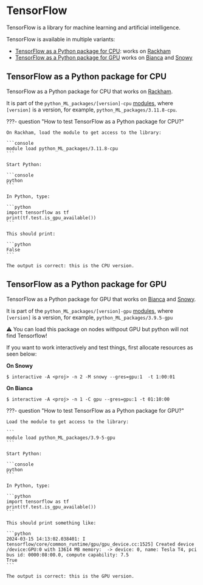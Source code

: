 # TensorFlow

TensorFlow is a library for machine learning and artificial intelligence.

TensorFlow is available in multiple variants:

- [TensorFlow as a Python package for CPU](#tensorflow-as-a-python-package-for-cpu):
  works on [Rackham](../cluster_guides/rackham.md)
- [TensorFlow as a Python package for GPU](#tensorflow-as-a-python-package-for-gpu)
  works on [Bianca](../cluster_guides/bianca.md) and [Snowy](../cluster_guides/snowy.md)

## TensorFlow as a Python package for CPU

TensorFlow as a Python package for CPU 
that works on [Rackham](../cluster_guides/rackham.md).

It is part of the `python_ML_packages/[version]-cpu` 
[modules](../cluster_guides/modules.md), where `[version]` is a version,
for example, `python_ML_packages/3.11.8-cpu`.

???- question "How to test TensorFlow as a Python package for CPU?"

    On Rackham, load the module to get access to the library:

    ```console
    module load python_ML_packages/3.11.8-cpu
    ```

    Start Python:

    ```console
    python
    ```

    In Python, type:

    ```python
    import tensorflow as tf
    print(tf.test.is_gpu_available())
    ```

    This should print:

    ```python
    False
    ```

    The output is correct: this is the CPU version.

## TensorFlow as a Python package for GPU

TensorFlow as a Python package for GPU that works on [Bianca](../cluster_guides/bianca.md) and [Snowy](../cluster_guides/snowy.md).


It is part of the `python_ML_packages/[version]-gpu` 
[modules](../cluster_guides/modules.md), where `[version]` is a version,
for example, `python_ML_packages/3.9.5-gpu`

:warning: You can load this package on nodes withpout GPU but python will not find Tensorflow!

If you want to work interactively and test things, first allocate resources as seen below: 

**On Snowy**

```console
$ interactive -A <proj> -n 2 -M snowy --gres=gpu:1  -t 1:00:01
```

**On Bianca**

```console
$ interactive -A <proj> -n 1 -C gpu --gres=gpu:1 -t 01:10:00 
```


???- question "How to test TensorFlow as a Python package for GPU?"

    Load the module to get access to the library:

    ```
    module load python_ML_packages/3.9-5-gpu
    ```

    Start Python:

    ```console
    python
    ```

    In Python, type:

    ```python
    import tensorflow as tf
    print(tf.test.is_gpu_available())
    ```

    This should print something like:

    ```python
    2024-03-15 14:13:02.038401: I tensorflow/core/common_runtime/gpu/gpu_device.cc:1525] Created device /device:GPU:0 with 13614 MB memory:  -> device: 0, name: Tesla T4, pci bus id: 0000:08:00.0, compute capability: 7.5
    True
    ```

    The output is correct: this is the GPU version.
